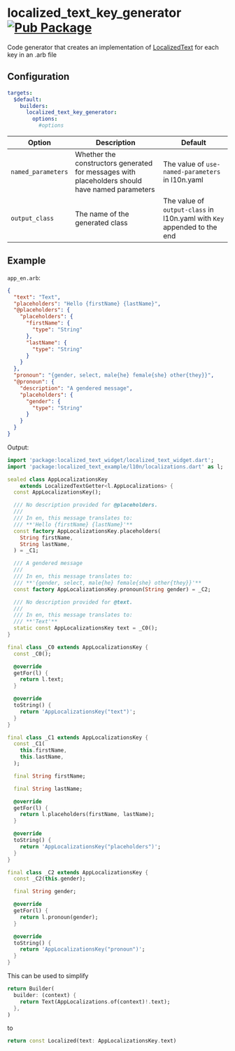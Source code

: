 # localized_text_key_generator [![Pub Package](https://img.shields.io/pub/v/localized_text_key_generator.svg)](https://pub.dev/packages/localized_text_key_generator)

Code generator that creates an implementation of [LocalizedText](../core/lib/src/getter.dart) for each key in an .arb file

## Configuration

```yaml
targets:
  $default:
    builders:
      localized_text_key_generator:
        options:
          #options
```

| Option             | Description                                                                                    | Default                                                                 |
|--------------------|------------------------------------------------------------------------------------------------|-------------------------------------------------------------------------|
| `named_parameters` | Whether the constructors generated for messages with placeholders should have named parameters | The value of `use-named-parameters` in l10n.yaml                        |
| `output_class`     | The name of the generated class                                                                | The value of `output-class` in l10n.yaml with `Key` appended to the end |

## Example

`app_en.arb`:
```json
{
  "text": "Text",
  "placeholders": "Hello {firstName} {lastName}",
  "@placeholders": {
    "placeholders": {
      "firstName": {
        "type": "String"
      },
      "lastName": {
        "type": "String"
      }
    }
  },
  "pronoun": "{gender, select, male{he} female{she} other{they}}",
  "@pronoun": {
    "description": "A gendered message",
    "placeholders": {
      "gender": {
        "type": "String"
      }
    }
  }
}
```

Output:
```dart
import 'package:localized_text_widget/localized_text_widget.dart';
import 'package:localized_text_example/l10n/localizations.dart' as l;

sealed class AppLocalizationsKey
    extends LocalizedTextGetter<l.AppLocalizations> {
  const AppLocalizationsKey();

  /// No description provided for @placeholders.
  ///
  /// In en, this message translates to:
  /// **'Hello {firstName} {lastName}'**
  const factory AppLocalizationsKey.placeholders(
    String firstName,
    String lastName,
  ) = _C1;

  /// A gendered message
  ///
  /// In en, this message translates to:
  /// **'{gender, select, male{he} female{she} other{they}}'**
  const factory AppLocalizationsKey.pronoun(String gender) = _C2;

  /// No description provided for @text.
  ///
  /// In en, this message translates to:
  /// **'Text'**
  static const AppLocalizationsKey text = _C0();
}

final class _C0 extends AppLocalizationsKey {
  const _C0();

  @override
  getFor(l) {
    return l.text;
  }

  @override
  toString() {
    return 'AppLocalizationsKey("text")';
  }
}

final class _C1 extends AppLocalizationsKey {
  const _C1(
    this.firstName,
    this.lastName,
  );

  final String firstName;

  final String lastName;

  @override
  getFor(l) {
    return l.placeholders(firstName, lastName);
  }

  @override
  toString() {
    return 'AppLocalizationsKey("placeholders")';
  }
}

final class _C2 extends AppLocalizationsKey {
  const _C2(this.gender);

  final String gender;

  @override
  getFor(l) {
    return l.pronoun(gender);
  }

  @override
  toString() {
    return 'AppLocalizationsKey("pronoun")';
  }
}
```

This can be used to simplify
```dart
return Builder(
  builder: (context) {
    return Text(AppLocalizations.of(context)!.text);
  },
)
```
to
```dart
return const Localized(text: AppLocalizationsKey.text)
```